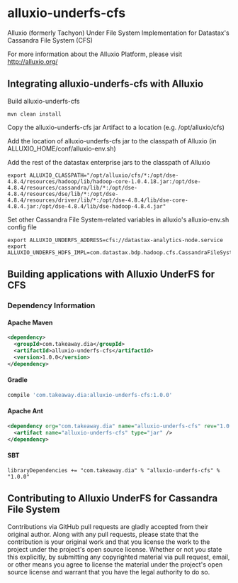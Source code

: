 # alluxio-underfs-cfs

Alluxio (formerly Tachyon) Under File System Implementation for Datastax's Cassandra File System (CFS)

For more information about the Alluxio Platform, please visit http://alluxio.org/

## Integrating alluxio-underfs-cfs with Alluxio

Build alluxio-underfs-cfs

```
mvn clean install
```

Copy the alluxio-underfs-cfs jar Artifact to a location (e.g. /opt/alluxio/cfs)

Add the location of alluxio-underfs-cfs jar to the classpath of Alluxio (in ALLUXIO_HOME/conf/alluxio-env.sh)

Add the rest of the datastax enterprise jars to the classpath of Alluxio
```
export ALLUXIO_CLASSPATH="/opt/alluxio/cfs/*:/opt/dse-4.8.4/resources/hadoop/lib/hadoop-core-1.0.4.18.jar:/opt/dse-4.8.4/resources/cassandra/lib/*:/opt/dse-4.8.4/resources/dse/lib/*:/opt/dse-4.8.4/resources/driver/lib/*:/opt/dse-4.8.4/lib/dse-core-4.8.4.jar:/opt/dse-4.8.4/lib/dse-hadoop-4.8.4.jar"
```

Set other Cassandra File System-related variables in alluxio's alluxio-env.sh config file

```
export ALLUXIO_UNDERFS_ADDRESS=cfs://datastax-analytics-node.service
export ALLUXIO_UNDERFS_HDFS_IMPL=com.datastax.bdp.hadoop.cfs.CassandraFileSystem
```

## Building applications with Alluxio UnderFS for CFS

### Dependency Information

#### Apache Maven
```xml
<dependency>
  <groupId>com.takeaway.dia</groupId>
  <artifactId>alluxio-underfs-cfs</artifactId>
  <version>1.0.0</version>
</dependency>
```

#### Gradle

```groovy
compile 'com.takeaway.dia:alluxio-underfs-cfs:1.0.0'
```

#### Apache Ant
```xml
<dependency org="com.takeaway.dia" name="alluxio-underfs-cfs" rev="1.0.0">
  <artifact name="alluxio-underfs-cfs" type="jar" />
</dependency>
```

#### SBT
```
libraryDependencies += "com.takeaway.dia" % "alluxio-underfs-cfs" % "1.0.0"
```

## Contributing to Alluxio UnderFS for Cassandra File System

Contributions via GitHub pull requests are gladly accepted from their original author. Along with
any pull requests, please state that the contribution is your original work and that you license the
work to the project under the project's open source license. Whether or not you state this
explicitly, by submitting any copyrighted material via pull request, email, or other means you agree
to license the material under the project's open source license and warrant that you have the legal
authority to do so.

